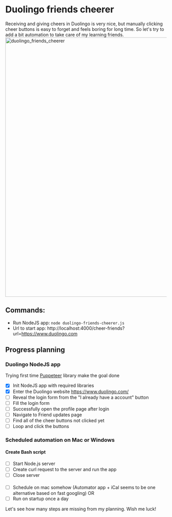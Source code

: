 # Duolingo friends cheerer
Receiving and giving cheers in Duolingo is very nice, but manually clicking cheer buttons is easy to forget and feels boring for long time. So let's try to add a bit automation to take care of my learning friends.
<img width="807" alt="duolingo_friends_cheerer" src="https://user-images.githubusercontent.com/16792417/177190174-a569ec8b-9dc4-4727-9603-d533dbc9a858.png">

## Commands:
- Run NodeJS app: `node duolingo-friends-cheerer.js`
- Url to start app: http://localhost:4000/cheer-friends?url=https://www.duolingo.com

## Progress planning
### Duolingo NodeJS app
Trying first time [Puppeteer](https://github.com/puppeteer/puppeteer) library make the goal done
- [x] Init NodeJS app with required libraries
- [x] Enter the Duolingo website https://www.duolingo.com/
- [ ] Reveal the login form from the "I already have a account" button
- [ ] Fill the login form
- [ ] Successfully open the profile page after login
- [ ] Navigate to Friend updates page
- [ ] Find all of the cheer buttons not clicked yet
- [ ] Loop and click the buttons

### Scheduled automation on Mac or Windows
#### Create Bash script
- [ ] Start Node.js server
- [ ] Create curl request to the server and run the app
- [ ] Close server
####
- [ ] Schedule on mac somehow (Automator app + iCal seems to be one alternative based on fast googling)
OR
- [ ] Run on startup once a day

Let's see how many steps are missing from my planning. Wish me luck!
